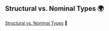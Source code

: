 ## Structural vs. Nominal Types :earth_africa:

[Structural vs. Nominal Types](https://www.typescript-training.com/course/fundamentals-v3/05-structural-vs-nominal-types/) :seedling:

